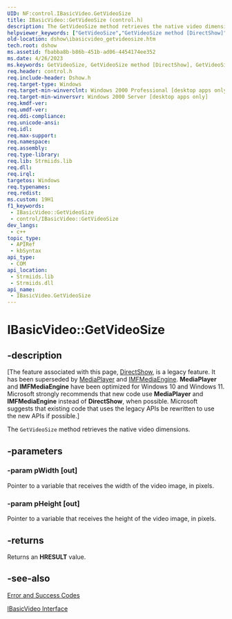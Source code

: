 ```yaml
---
UID: NF:control.IBasicVideo.GetVideoSize
title: IBasicVideo::GetVideoSize (control.h)
description: The GetVideoSize method retrieves the native video dimensions.
helpviewer_keywords: ["GetVideoSize","GetVideoSize method [DirectShow]","GetVideoSize method [DirectShow]","IBasicVideo interface","IBasicVideo interface [DirectShow]","GetVideoSize method","IBasicVideo.GetVideoSize","IBasicVideo::GetVideoSize","IBasicVideoGetVideoSize","control/IBasicVideo::GetVideoSize","dshow.ibasicvideo_getvideosize"]
old-location: dshow\ibasicvideo_getvideosize.htm
tech.root: dshow
ms.assetid: fbabba8b-b86b-451b-ad06-4454174ee352
ms.date: 4/26/2023
ms.keywords: GetVideoSize, GetVideoSize method [DirectShow], GetVideoSize method [DirectShow],IBasicVideo interface, IBasicVideo interface [DirectShow],GetVideoSize method, IBasicVideo.GetVideoSize, IBasicVideo::GetVideoSize, IBasicVideoGetVideoSize, control/IBasicVideo::GetVideoSize, dshow.ibasicvideo_getvideosize
req.header: control.h
req.include-header: Dshow.h
req.target-type: Windows
req.target-min-winverclnt: Windows 2000 Professional [desktop apps only]
req.target-min-winversvr: Windows 2000 Server [desktop apps only]
req.kmdf-ver: 
req.umdf-ver: 
req.ddi-compliance: 
req.unicode-ansi: 
req.idl: 
req.max-support: 
req.namespace: 
req.assembly: 
req.type-library: 
req.lib: Strmiids.lib
req.dll: 
req.irql: 
targetos: Windows
req.typenames: 
req.redist: 
ms.custom: 19H1
f1_keywords:
 - IBasicVideo::GetVideoSize
 - control/IBasicVideo::GetVideoSize
dev_langs:
 - c++
topic_type:
 - APIRef
 - kbSyntax
api_type:
 - COM
api_location:
 - Strmiids.lib
 - Strmiids.dll
api_name:
 - IBasicVideo.GetVideoSize
---
```


# IBasicVideo::GetVideoSize


## -description

\[The feature associated with this page, [DirectShow](/windows/win32/directshow/directshow), is a legacy feature. It has been superseded by [MediaPlayer](/uwp/api/Windows.Media.Playback.MediaPlayer) and [IMFMediaEngine](/windows/win32/api/mfmediaengine/nn-mfmediaengine-imfmediaengine). **MediaPlayer** and **IMFMediaEngine** have been optimized for Windows 10 and Windows 11. Microsoft strongly recommends that new code use **MediaPlayer** and **IMFMediaEngine** instead of **DirectShow**, when possible. Microsoft suggests that existing code that uses the legacy APIs be rewritten to use the new APIs if possible.\]

The <code>GetVideoSize</code> method retrieves the native video dimensions.

## -parameters

### -param pWidth [out]

Pointer to a variable that receives the width of the video image, in pixels.

### -param pHeight [out]

Pointer to a variable that receives the height of the video image, in pixels.

## -returns

Returns an <b>HRESULT</b> value.

## -see-also

<a href="/windows/desktop/DirectShow/error-and-success-codes">Error and Success Codes</a>



<a href="/windows/desktop/api/control/nn-control-ibasicvideo">IBasicVideo Interface</a>